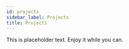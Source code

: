 ```yaml
---
id: projects
sidebar_label: Projects
title: Projects
---
```


This is placeholder text. Enjoy it while you can.

<br>

